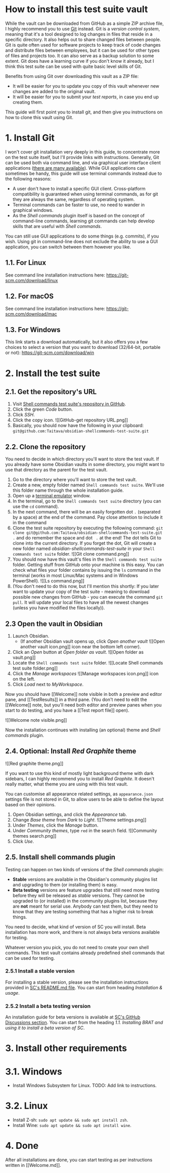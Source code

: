 # How to install this test suite vault
While the vault can be downloaded from GitHub as a simple ZIP archive file, I highly recommend you to use [Git](https://git-scm.com) instead. Git is a *version control system*, meaning that it's a tool designed to log changes in files that reside in a specific directory. It also helps out to share changed files between people. Git is quite often used for software projects to keep track of code changes and distribute files between employees, but it can be used for other types of files and projects too. It can also serve as a backup solution to some extent. Git does have a learning curve if you don't know it already, but I think this test suite can be used with quite basic level skills of Git.

Benefits from using Git over downloading this vault as a ZIP file:
- It will be easier for you to update you copy of this vault whenever new changes are added to the original vault.
- It will be easier for you to submit your *test reports*, in case you end up creating them.

This guide will first point you to install git, and then give you instructions on how to clone this vault using Git.

# 1. Install Git
I won't cover git installation very deeply in this guide, to concentrate more on the test suite itself, but I'll provide links with instructions. Generally, Git can be used both via command line, and via graphical user interface client applications ([there are many available](https://git-scm.com/downloads/guis)). While GUI applications can sometimes be handy, this guide will use terminal commands instead due to the following reasons:
 - A user don't have to install a specific GUI client. Cross-platform compatibility is guaranteed when using terminal commands, as for git they are always the same, regardless of operating system.
 - Terminal commands can be faster to use, no need to wander in graphical windows.
 - As the *Shell commands* plugin itself is based on the concept of command-line commands, learning git commands can help develop skills that are useful with *Shell commands*.

You can still use GUI applications to do some things (e.g. commits), if you wish. Using git in command-line does not exclude the ability to use a GUI application, you can switch between them however you like.

## 1.1. For Linux
See command line installation instructions here: https://git-scm.com/download/linux

## 1.2. For macOS
See command line installation instructions here: https://git-scm.com/download/mac

## 1.3. For Windows
This link starts a download automatically, but it also offers you a few choices to select a version that you want to download (32/64-bit, portable or not): https://git-scm.com/download/win

# 2. Install the test suite
## 2.1. Get the repository's URL
1. Visit [Shell commands test suite's repository in GitHub](https://github.com/Taitava/obsidian-shellcommands-test-suite).
2. Click the green *Code* button.
3. Click *SSH*.
4. Click the copy icon.
	![[GitHub-get repository URL.png]]
5. Basically, you should now have the following in your clipboard: `git@github.com:Taitava/obsidian-shellcommands-test-suite.git`

## 2.2. Clone the repository
You need to decide in which directory you'll want to store the test vault. If you already have some Obsidian vaults in some directory, you might want to use that directory as the parent for the test vault.
1. Go to the directory where you'll want to store the test vault.
2. Create a new, empty folder named `Shell commands test suite`. We'll use this folder name through the whole installation guide.
3. Open up a [terminal emulator](https://en.wikipedia.org/wiki/Terminal_emulator) window.
4. In the terminal, go to the `Shell commands test suite` directory (you can use the `cd` command).
5. In the next command, there will be an easily forgotten dot `.` (separated by a space) at the end of the command. Pay close attention to include it in the command
6. Clone the test suite repository by executing the following command: `git clone git@github.com:Taitava/obsidian-shellcommands-test-suite.git .` and do remember the space and dot ` .` at the end! The dot tells Git to clone into the current directory. If you forget the dot, Git will create a new folder named *obsidian-shellcommands-test-suite* in your `Shell commands test suite` folder.
	![[Git clone command.png]]
7. You should now have this vault's files in the `Shell commands test suite` folder. Getting stuff from GitHub onto your machine is this easy. You can check what files your folder contains by issuing the `ls` command in the terminal (works in most Linux/Mac systems and in Windows PowerShell).
	![[Ls command.png]]
1. (You don't need to do this now, but I'll mention this shortly: If you later want to update your copy of the test suite - meaning to download possible new changes from GitHub - you can execute the command `git pull`. It will update your local files to have all the newest changes (unless you have modified the files locally)).

## 2.3 Open the vault in Obsidian
1. Launch Obsidian.
	- (If another Obsidian vault opens up, click *Open another vault* ![[Open another vault icon.png]] icon near the bottom left corner).
2. Click an *Open* button at *Open folder as vault*.
	![[Open folder as vault.png]]
3. Locate the `Shell commands test suite` folder.
	![[Locate Shell commands test suite folder.png]]
4. Click the *Manage workspaces* ![[Manage workspaces icon.png]] icon on the left.
5. Click *Load* next to *MyWorkspace*.

Now you should have [[Welcome]] note visible in both a preview and editor pane, and [[TestResults]] in a third pane. (You don't need to edit the [[Welcome]] note, but you'll need both editor and preview panes when you start to do testing, and you have a [[Test report file]] open).

![[Welcome note visible.png]]

Now the installation continues with installing (an optional) theme and *Shell commands* plugin.

## 2.4. Optional: Install *Red Graphite* theme

![[Red graphite theme.png]]

If you want to use this kind of mostly light background theme with dark sidebars, I can highly recommend you to install *Red Graphite*. It doesn't really matter, what theme you are using with this test vault. 

You can customise all appearance related settings, as `appearance.json` settings file is not stored in Git, to allow users to be able to define the layout based on their opinions.

1. Open Obsidian settings, and click the *Appearance* tab.
2. Change *Base theme* from *Dark* to *Light*.
	![[Theme settings.png]]
3. Under *Themes*, click the *Manage* button.
4. Under *Community themes*, type `red` in the search field.
	![[Community themes search.png]]
5. Click *Use*.

## 2.5. Install shell commands plugin
Testing can happen on two kinds of versions of the *Shell commands* plugin:
- **Stable** versions are available in the Obsidian's community plugins list and upgrading to them (or installing them) is easy.
- **Beta testing** versions are feature upgrades that still need more testing before they will be released as *stable* versions. They cannot be upgraded to (or installed) in the community plugins list, because they are **not** meant for serial use. Anybody can test them, but they need to know that they are testing something that has a higher risk to break things.

You need to decide, what kind of version of SC you will install. Beta installation has more work, and there is not always beta versions available for testing.

Whatever version you pick, you do not need to create your own shell commands. This test vault contains already predefined shell commands that can be used for testing.

### 2.5.1 Install a stable version
For installing a stable version, please see the installation instructions provided in [SC's README.md file](https://github.com/Taitava/obsidian-shellcommands#installation--usage). You can start from heading *Installation & usage*.

### 2.5.2 Install a beta testing version

An installation guide for beta versions is available at [SC's GitHub Discussions section](https://github.com/Taitava/obsidian-shellcommands/discussions/98). You can start from the heading *1.1. Installing BRAT and using it to install a beta version of SC*.

# 3. Install other requirements
# 3.1. Windows
- Install Windows Subsystem for Linux. TODO: Add link to instructions.

# 3.2. Linux
- Install Z-sh: `sudo apt update && sudo apt install zsh`.
- Install Wine: `sudo apt update && sudo apt install wine`.

# 4. Done
After all installations are done, you can start testing as per instructions written in [[Welcome.md]].